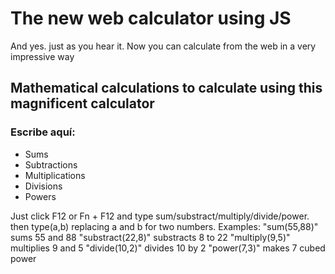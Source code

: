# The new web calculator using JS
And yes. just as you hear it. Now you can calculate from the web in a very impressive way


##  Mathematical calculations to calculate using this magnificent calculator
  ### Escribe aquí:
  - Sums
  - Subtractions
  - Multiplications
  - Divisions
  - Powers


Just click F12 or Fn + F12 and type sum/substract/multiply/divide/power. then type(a,b) replacing a and b for two numbers. Examples:
"sum(55,88)" sums 55 and 88
"substract(22,8)" substracts 8 to 22
"multiply(9,5)" multiplies 9 and 5
"divide(10,2)" divides 10 by 2
"power(7,3)" makes 7 cubed power
